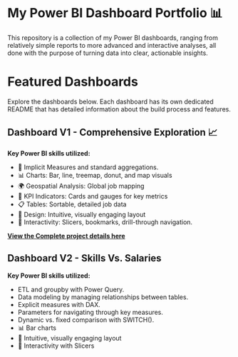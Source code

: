 # My Power BI Dashboard Portfolio 📊 

This repository is a collection of my Power BI dashboards, ranging from relatively simple reports to more advanced and interactive analyses, all done with the purpose of turning data into clear, actionable insights.

# Featured Dashboards

Explore the dashboards below. Each dashboard has its own dedicated README that has detailed information about the build process and features.



## Dashboard V1 - Comprehensive Exploration 📈 

**Key Power BI skills utilized:**
- 🧮 Implicit Measures and standard aggregations.
- 📊 Charts: Bar, line, treemap, donut, and map visuals
- 🌍 Geospatial Analysis: Global job mapping
- 🎯 KPI Indicators: Cards and gauges for key metrics
- 📋 Tables: Sortable, detailed job data
- 🎨 Design: Intuitive, visually engaging layout
- 🧭 Interactivity: Slicers, bookmarks, drill-through navigation.

[**View the Complete project details here**](\Data_Jobs_V1\README.md)

## Dashboard V2 - Skills Vs. Salaries

**Key Power BI skills utilized:**
- ETL and groupby with Power Query.
- Data modeling by managing relationships between tables.
- Explicit measures with DAX.
- Parameters for navigating through key measures.
- Dynamic vs. fixed comparison with SWITCH().
- 📊 Bar charts
- 🎨 Intuitive, visually engaging layout
- 🧭 Interactivity with Slicers
